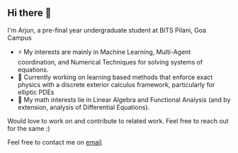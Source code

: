 ## Hi there 👋

I'm Arjun, a pre-final year undergraduate student at BITS Pilani, Goa Campus

- ⚡ My interests are mainly in Machine Learning, Multi-Agent coordination, and Numerical Techniques for solving systems of equations.
- 🔭 Currently working on learning based methods that enforce exact physics with a discrete exterior calculus framework, particularly for elliptic PDEs
- 💬 My math interests lie in Linear Algebra and Functional Analysis (and by extension, analysis of Differential Equations).

Would love to work on and contribute to related work. Feel free to reach out for the same :)

Feel free to contact me on [email](arjunputhli2003@gmail.com).
<!--
**akagam1/akagam1** is a ✨ _special_ ✨ repository because its `README.md` (this file) appears on your GitHub profile.

Here are some ideas to get you started:

- 🔭 I’m currently working on ...
- 🌱 I’m currently learning ...
- 👯 I’m looking to collaborate on ...
- 🤔 I’m looking for help with ...
- 💬 Ask me about ...
- 📫 How to reach me: ...
- 😄 Pronouns: ...
- ⚡ Fun fact: ...
-->
